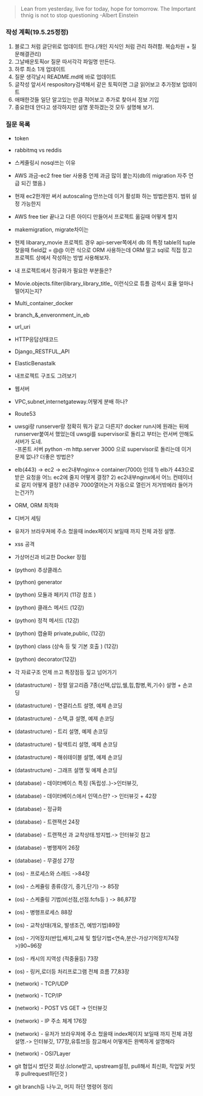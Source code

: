 > Lean from yesterday, live for today, hope for tomorrow. The Important thnig is not to stop questioning                                                                                                                -Albert Einstein

### 작성 계획(19.5.25정정)

1. 블로그 처럼 글단위로 업데이트 한다.(개인 지식인 처럼 관리 하려함. 복습차원 + 질문해결관리)    
2. 그날배운토픽or 질문 따서각각  파일명 만든다.      
3. 하루 최소 1개 업데이트 
4. 질문 생각날시 README.md에 바로 업데이트  
5. 글작성 앞서서 respository검색해서 같은 토픽이면 그글 읽어보고 추가정보 업데이트 
6. 애매한것들 일단 알고있는 만큼 적어보고 추가로 찾아서 정보 기입    
7. 중요한데 안다고 생각하지만 설명 못하겠는것 모두 설명해 보기.   
### 질문 목록  
- token       
- rabbitmq vs reddis    
- 스케줄링시 nosql쓰는 이유          
- AWS 과금-ec2 free tier 사용중 언제 과금 많이 붙는지(db의 migration 자주 언급 되긴 했음.)     
- 현재 ec2한개만 써서 autoscaling 안쓰는데 이거 활성화 하는 방법은뭔지. 범위 설정 가능한지  
- AWS free tier 끝나고 다른 아이디 만들어서 프로젝트 옮길때 어떻게 할지    
- makemigration, migrate차이는    
- 현제 libarary\_movie 프로젝트 경우 api-server쪽에서 db 의 특정 table의 tuple 찾을때 field값 = @@ 이런 식으로 ORM 사용하는데 ORM 말고 sql로 직접 장고 프로젝트 상에서 작성하는 방법 사용해보자.     
- 내 프로젝트에서 정규화가 필요한 부분들은?   
- Movie.objects.filter(library\_library\_title\_ 이런식으로 튜플 검색시 효율 얼마나 떨어지는지?     
- Multi\_container\_docker   
- branch\_&\_enveronment\_in\_eb   
- url\_uri   
- HTTP응답상태코드   
- Django\_RESTFUL\_API      
- ElasticBenastalk  
- 내프로젝트 구조도 그려보기     
- 웹서버 
- VPC,subnet,internetgateway.어떻게 분배 하나?   
- Route53   
- uwsgi랑 runserver랑 정확히 뭐가 같고 다른지? docker run시에 원래는 뒤에 runserver붙여서 했었는데 uwsgi를 supervisor로 돌리고 부터는 런서버 안해도 서버가 도네.  
-프론트 서버 python -m http.server 3000 으로 supervisor로 돌리는데 이거 문제 없나? 더좋은 방법은?   
- elb(443) -> ec2 -> ec2내부nginx-> container(7000) 인데 1) elb가 443으로 받은 요청을 어느 ec2에 줄지 어떻게 결정? 2) ec2내부nginx에서 어느 컨테이너로 갈지 어떻게 결정? (내경우 7000열어논거 자동으로 열린거 저거밖에라 들어가는건가?)  
- ORM, ORM 최적화   
- 디버거 세팅    
- 유저가 브라우져에 주소 첬을때 index페이지 보일때 까지 전체 과정 설명.   
- xss 공격
- 가상머신과 비교한 Docker 장점 

- (python) 추상클래스     
- (python) generator      
- (python) 모듈과 페키지 (11강 참조 )      
- (python) 클래스 메서드 (12강)   
- (python) 정적 메서드 (12강)   
- (python) 캡슐화 private,public, (12강)     
- (python) class (상속 등 및 기본 호출 ) (12강)      
- (python) decorator(12강)     

- 각 자료구조 언제 쓰고 특장점등 짚고 넘어가기 
- (datastructure) - 정렬 알고리즘 7종(선택,삽입,쉘,힙,합병,퀵,기수) 설명 + 손코딩     
- (datastructure) - 연결리스트 설명, 예제 손코딩      
- (datastructure) - 스택,큐 설명, 예제 손코딩   
- (datastructure) - 트리 설명, 예제 손코딩   
- (datastructure) - 탐색트리 설명, 예제 손코딩  
- (datastructure) - 해쉬테이블 설명, 예제 손코딩    
- (datastructure) - 그래프 설명 및 예제 손코딩   

- (database) - 데이터베이스 특징  (독립성..)->인터뷰깃,     
- (database) - 데이터베이스에서 인덱스란? -> 인터뷰깃 + 42장    
- (database) - 정규화     
- (database) - 트랜잭션  24장 
- (database) - 트랜잭션 과 교착상태.방지법.-> 인터뷰깃 참고      
- (database) - 병행제어  26장    
- (database) - 무결성 27장       

- (os) - 프로세스와 스레드 ->84장      
- (os) - 스케쥴링 종류(장기, 중기,단기)  -> 85장  
- (os) - 스케줄링 기법(비선점,선점.fcfs등 ) -> 86,87장       
- (os) - 병행프로세스 88장     
- (os) - 교착상태(개요, 발생조건, 예방기법)89장   
- (os) - 기억장치(반입,배치,교체 및  할당기법<연속,분산-가상기억장치74장>)90~96장    
- (os) - 캐시의 지역성 (적중율등) 73장    
- (os) - 링커,로더등 처리프로그램 전체 흐름 77,83장     
  
- (network) - TCP/UDP
- (network) - TCP/IP 
- (network) - POST VS GET -> 인터뷰깃 
- (network) - IP 주소 체계 176장    
- (network) - 유저가 브라우져에 주소 첬을때 index페이지 보일때 까지 전체 과정 설명.-> 인터뷰깃, 177장,유튜브등 참고해서 어떻게든 완벽하게 설명해라 
- (network) - OSI7Layer   

- git 협업시 썼던것 회상.(clone받고, upstream설정, pull해서 최신화, 작업및 커밋후 pullrequest하던것 )   
- git branch등 나누고, 머지 하던 명령어 정리    

